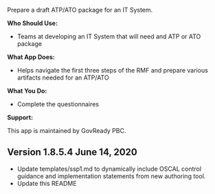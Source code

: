 
Prepare a draft ATP/ATO package for an IT System.

**Who Should Use:**

- Teams at developing an IT System that will need and ATP or ATO package

**What App Does:**

- Helps navigate the first three steps of the RMF and prepare various artifacts needed for an ATP/ATO

**What You Do:**

- Complete the questionnaires

**Support:**

This app is maintained by GovReady PBC.


Version 1.8.5.4 June 14, 2020
-----------------------------

* Update templates/ssp1.md to dynamically include OSCAL control guidance and implementation statements from new authoring tool.
* Update this README

